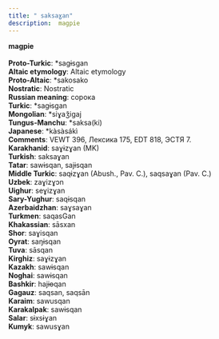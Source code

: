 ```yaml
---
title: " saksaɣan"
description:  magpie
---
```

<p data-pagefind-weight="0.5">
<strong> magpie</strong><br><br>
<strong>Proto-Turkic</strong>:  *sagɨsgan<br>
<strong>Altaic etymology</strong>:  Altaic etymology<br>
<strong> Proto-Altaic</strong>:  *sakosako<br>
<strong>Nostratic</strong>:  Nostratic<br>
<strong>Russian meaning</strong>:  сорока<br>
<strong>Turkic</strong>:  *sagɨsgan<br>
<strong>Mongolian</strong>:  *siɣaǯigaj<br>
<strong>Tungus-Manchu</strong>:  *saksa(ki)<br>
<strong>Japanese</strong>:  *kàsàsákì<br>
<strong>Comments</strong>:  VEWT 396, Лексика 175, EDT 818, ЭСТЯ 7.<br>
<strong>Karakhanid</strong>:  saɣɨzɣan (MK)<br>
<strong>Turkish</strong>:  saksaɣan<br>
<strong>Tatar</strong>:  sawɨsqan, sajɨsqan<br>
<strong>Middle Turkic</strong>:  saqɨzɣan (Abush., Pav. C.), saqsaɣan (Pav. C.)<br>
<strong>Uzbek</strong>:  zaɣizɣɔn<br>
<strong>Uighur</strong>:  seɣizɣan<br>
<strong>Sary-Yughur</strong>:  saqɨsqan<br>
<strong>Azerbaidzhan</strong>:  saɣsaɣan<br>
<strong>Turkmen</strong>:  saqasGan<br>
<strong>Khakassian</strong>:  sāsxan<br>
<strong>Shor</strong>:  saɣisqan<br>
<strong>Oyrat</strong>:  saŋɨsqan<br>
<strong>Tuva</strong>:  sāsqan<br>
<strong>Kirghiz</strong>:  saɣɨzɣan<br>
<strong>Kazakh</strong>:  sawɨsqan<br>
<strong>Noghai</strong>:  sawɨsqan<br>
<strong>Bashkir</strong>:  hajɨɵqan<br>
<strong>Gagauz</strong>:  saqsan, saqsān<br>
<strong>Karaim</strong>:  sawusqan<br>
<strong>Karakalpak</strong>:  sawɨsqan<br>
<strong>Salar</strong>:  sɨxsɨɣan<br>
<strong>Kumyk</strong>:  sawusɣan<br>

</p>
